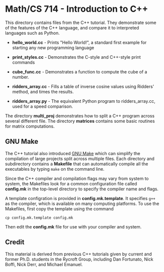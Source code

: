 # Math/CS 714 - Introduction to C++
This directory contains files from the C++ tutorial. They demonstrate some of
the features of the C++ language, and compare it to interpreted languages such
as Python.

- **hello_world.cc** - Prints "Hello World!", a standard first example for
  starting any new programming language

- **print_styles.cc** - Demonstrates the C-style and C++-style print commands

- **cube_func.cc** - Demonstrates a function to compute the cube of a number.

- **ridders_array.cc** - Fills a table of inverse cosine values using Ridders'
  method, and times the results.

- **ridders_array.py** - The equivalent Python program to ridders\_array.cc,
  used for a speed comparison.

The directory **multi_proj** demonstrates how to split a C++ program across
several different file. The directory **matrices** contains some basic
routines for matrix computations.

## GNU Make
The C++ tutorial also introduced [GNU Make](https://www.gnu.org/software/make/)
which can simplify the compilation of large projects split across multiple files.
Each directory and subdirectory contains a **Makefile** that can automatically
compile all the executables by typing `make` on the command line.

Since the C++ compiler and compilation flags may vary from system to system,
the Makefiles look for a common configuration file called **config.mk**
in the top-level directory to specify the compiler name and flags.

A template configration is provided in **config.mk.template**. It specifies
`g++` as the compiler, which is available on many computing platforms. To use
the Makefiles, first copy the template using the command
```Shell
cp config.mk.template config.mk
```
Then edit the **config.mk** file for use with your compiler and system.

## Credit
This material is derived from previous C++ tutorials given by current and
former Ph.D. students in the Rycroft Group, including Dan Fortunato, Nick
Boffi, Nick Derr, and Michael Emanuel.
